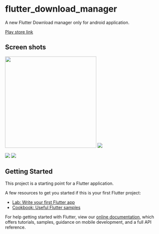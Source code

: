 # flutter_download_manager

A new Flutter Download manager only for android application.

[Play store link](https://play.google.com/store/apps/details?id=com.gamesoft.download)

## Screen shots
<p align="left">
  <img src="https://github.com/zaai123/Flutter-download-manager/blob/master/1_dark.png",  width="300">
  <img src="https://github.com/zaai123/Flutter-download-manager/blob/master/1_white.png">
</p>
<p align="left">
  <img src="https://github.com/zaai123/Flutter-download-manager/blob/master/2_dark.png">
  <img src="https://github.com/zaai123/Flutter-download-manager/blob/master/2_white.png">
</p>

## Getting Started


This project is a starting point for a Flutter application.

A few resources to get you started if this is your first Flutter project:

- [Lab: Write your first Flutter app](https://flutter.dev/docs/get-started/codelab)
- [Cookbook: Useful Flutter samples](https://flutter.dev/docs/cookbook)

For help getting started with Flutter, view our
[online documentation](https://flutter.dev/docs), which offers tutorials,
samples, guidance on mobile development, and a full API reference.
